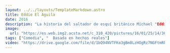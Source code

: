 ```yaml
---
layout: ../../layouts/TemplateMarkdown.astro
title: Eddie El Aguila
date: 2016
description: "La historia del saltador de esquí británico Michael "Eddie" Edwards; cómo se preparó para participar en los Juegos Olímpicos de Invierno de Calgary en 1988. Su entrenamiento lo dirigió Bronson Peary, un hombre carismático y polémico."
image:
  url: "https://es.web.img2.acsta.net/c_310_420/pictures/16/01/25/14/36/189448.jpg"
tags: ["Comedia", "  Basada en hechos reales"]
video: "https://drive.google.com/file/d/1bQ94NVTFKo3gBm8LzHOgRz7NGFtmRkAp/preview"
---
```

